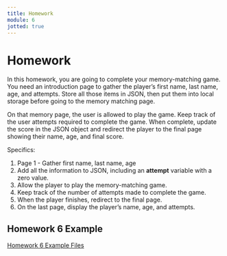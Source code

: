 ```yaml
---
title: Homework
module: 6
jotted: true
---
```


# Homework

In this homework, you are going to complete your memory-matching game. You need an introduction page to gather the player’s first name, last name, age, and attempts. Store all those items in JSON, then put them into local storage before going to the memory matching page.

On that memory page, the user is allowed to play the game. Keep track of the user attempts required to complete the game. When complete, update the score in the JSON object and redirect the player to the final page showing their name, age, and final score.

Specifics:

1. Page 1 - Gather first name, last name, age
2. Add all the information to JSON, including an **attempt** variable with a zero value.
3. Allow the player to play the memory-matching game.
4. Keep track of the number of attempts made to complete the game.
5. When the player finishes, redirect to the final page.
6. On the last page, display the player’s name, age, and attempts.


## Homework 6 Example
<!--
<div class="embed-responsive embed-responsive-16by9"><iframe width="560" height="315" src="https://www.youtube.com/embed/qs4iTFZavqI" frameborder="0" allow="accelerometer; autoplay; encrypted-media; gyroscope; picture-in-picture" allowfullscreen></iframe></div>
-->

[Homework 6 Example Files](https://github.com/Montana-Media-Arts/441-WebTech-Spring2025-Examples/tree/main/Week%206)